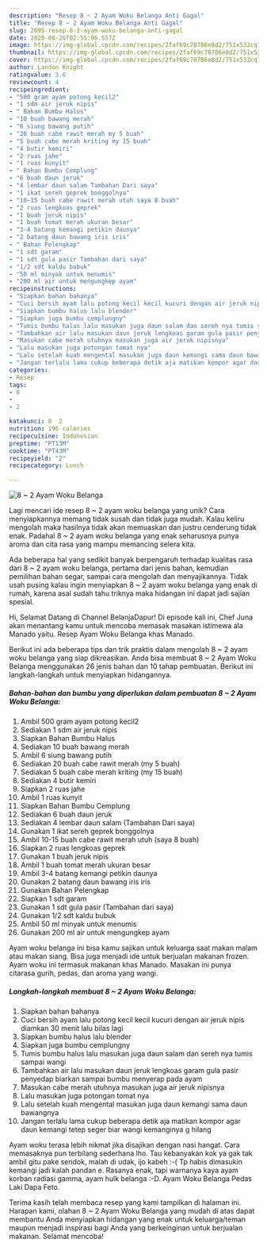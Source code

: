 ```yaml
---
description: "Resep 8 ~ 2 Ayam Woku Belanga Anti Gagal"
title: "Resep 8 ~ 2 Ayam Woku Belanga Anti Gagal"
slug: 2695-resep-8-2-ayam-woku-belanga-anti-gagal
date: 2020-08-26T02:55:06.557Z
image: https://img-global.cpcdn.com/recipes/2faf69c70786e8d2/751x532cq70/8-2-ayam-woku-belanga-foto-resep-utama.jpg
thumbnail: https://img-global.cpcdn.com/recipes/2faf69c70786e8d2/751x532cq70/8-2-ayam-woku-belanga-foto-resep-utama.jpg
cover: https://img-global.cpcdn.com/recipes/2faf69c70786e8d2/751x532cq70/8-2-ayam-woku-belanga-foto-resep-utama.jpg
author: Landon Knight
ratingvalue: 3.6
reviewcount: 4
recipeingredient:
- "500 gram ayam potong kecil2"
- "1 sdm air jeruk nipis"
- " Bahan Bumbu Halus"
- "10 buah bawang merah"
- "6 siung bawang putih"
- "20 buah cabe rawit merah my 5 buah"
- "5 buah cabe merah kriting my 15 buah"
- "4 butir kemiri"
- "2 ruas jahe"
- "1 ruas kunyit"
- " Bahan Bumbu Cemplung"
- "6 buah daun jeruk"
- "4 lembar daun salam Tambahan Dari saya"
- "1 ikat sereh geprek bonggolnya"
- "10-15 buah cabe rawit merah utuh saya 8 buah"
- "2 ruas lengkoas geprek"
- "1 buah jeruk nipis"
- "1 buah tomat merah ukuran besar"
- "3-4 batang kemangi petikin daunya"
- "2 batang daun bawang iris iris"
- " Bahan Pelengkap"
- "1 sdt garam"
- "1 sdt gula pasir Tambahan dari saya"
- "1/2 sdt kaldu bubuk"
- "50 ml minyak untuk menumis"
- "200 ml air untuk mengungkep ayam"
recipeinstructions:
- "Siapkan bahan bahanya"
- "Cuci bersih ayam lalu potong kecil kecil kucuri dengan air jeruk nipis diamkan 30 menit lalu bilas lagi"
- "Siapkan bumbu halus lalu blender"
- "Siapkan juga bumbu cemplungny"
- "Tumis bumbu halus lalu masukan juga daun salam dan sereh nya tumis sampai wangi"
- "Tambahkan air lalu masukan daun jeruk lengkoas garam gula pasir penyedap biarkan sampai bumbu menyerap pada ayam"
- "Masukan cabe merah utuhnya masukan juga air jeruk nipisnya"
- "Lalu masukan juga potongan tomat nya"
- "Lalu setelah kuah mengental masukan juga daun kemangi sama daun bawangnya"
- "Jangan terlalu lama cukup beberapa detik aja matikan kompor agar daun kemangi tetep seger biar wangi kemanginya g hilang"
categories:
- Resep
tags:
- 8
- 
- 2

katakunci: 8  2 
nutrition: 196 calories
recipecuisine: Indonesian
preptime: "PT13M"
cooktime: "PT43M"
recipeyield: "2"
recipecategory: Lunch

---
```



![8 ~ 2 Ayam Woku Belanga](https://img-global.cpcdn.com/recipes/2faf69c70786e8d2/751x532cq70/8-2-ayam-woku-belanga-foto-resep-utama.jpg)

Lagi mencari ide resep 8 ~ 2 ayam woku belanga yang unik? Cara menyiapkannya memang tidak susah dan tidak juga mudah. Kalau keliru mengolah maka hasilnya tidak akan memuaskan dan justru cenderung tidak enak. Padahal 8 ~ 2 ayam woku belanga yang enak seharusnya punya aroma dan cita rasa yang mampu memancing selera kita.

Ada beberapa hal yang sedikit banyak berpengaruh terhadap kualitas rasa dari 8 ~ 2 ayam woku belanga, pertama dari jenis bahan, kemudian pemilihan bahan segar, sampai cara mengolah dan menyajikannya. Tidak usah pusing kalau ingin menyiapkan 8 ~ 2 ayam woku belanga yang enak di rumah, karena asal sudah tahu triknya maka hidangan ini dapat jadi sajian spesial.

Hi, Selamat Datang di Channel BelanjaDapur! Di episode kali ini, Chef Juna akan menantang kamu untuk mencoba memasak masakan istimewa ala Manado yaitu. Resep Ayam Woku Belanga khas Manado.


Berikut ini ada beberapa tips dan trik praktis dalam mengolah 8 ~ 2 ayam woku belanga yang siap dikreasikan. Anda bisa membuat 8 ~ 2 Ayam Woku Belanga menggunakan 26 jenis bahan dan 10 tahap pembuatan. Berikut ini langkah-langkah untuk menyiapkan hidangannya.

<!--inarticleads1-->

##### Bahan-bahan dan bumbu yang diperlukan dalam pembuatan 8 ~ 2 Ayam Woku Belanga:

1. Ambil 500 gram ayam potong kecil2
1. Sediakan 1 sdm air jeruk nipis
1. Siapkan  Bahan Bumbu Halus
1. Sediakan 10 buah bawang merah
1. Ambil 6 siung bawang putih
1. Sediakan 20 buah cabe rawit merah (my 5 buah)
1. Sediakan 5 buah cabe merah kriting (my 15 buah)
1. Sediakan 4 butir kemiri
1. Siapkan 2 ruas jahe
1. Ambil 1 ruas kunyit
1. Siapkan  Bahan Bumbu Cemplung
1. Sediakan 6 buah daun jeruk
1. Sediakan 4 lembar daun salam (Tambahan Dari saya)
1. Gunakan 1 ikat sereh geprek bonggolnya
1. Ambil 10-15 buah cabe rawit merah utuh (saya 8 buah)
1. Siapkan 2 ruas lengkoas geprek
1. Gunakan 1 buah jeruk nipis
1. Ambil 1 buah tomat merah ukuran besar
1. Ambil 3-4 batang kemangi petikin daunya
1. Gunakan 2 batang daun bawang iris iris
1. Gunakan  Bahan Pelengkap
1. Siapkan 1 sdt garam
1. Gunakan 1 sdt gula pasir (Tambahan dari saya)
1. Gunakan 1/2 sdt kaldu bubuk
1. Ambil 50 ml minyak untuk menumis
1. Gunakan 200 ml air untuk mengungkep ayam


Ayam woku belanga ini bisa kamu sajikan untuk keluarga saat makan malam atau makan siang. Bisa juga menjadi ide untuk berjualan makanan frozen. Ayam woku ini termasuk makanan khas Manado. Masakan ini punya citarasa gurih, pedas, dan aroma yang wangi. 

<!--inarticleads2-->

##### Langkah-langkah membuat 8 ~ 2 Ayam Woku Belanga:

1. Siapkan bahan bahanya
1. Cuci bersih ayam lalu potong kecil kecil kucuri dengan air jeruk nipis diamkan 30 menit lalu bilas lagi
1. Siapkan bumbu halus lalu blender
1. Siapkan juga bumbu cemplungny
1. Tumis bumbu halus lalu masukan juga daun salam dan sereh nya tumis sampai wangi
1. Tambahkan air lalu masukan daun jeruk lengkoas garam gula pasir penyedap biarkan sampai bumbu menyerap pada ayam
1. Masukan cabe merah utuhnya masukan juga air jeruk nipisnya
1. Lalu masukan juga potongan tomat nya
1. Lalu setelah kuah mengental masukan juga daun kemangi sama daun bawangnya
1. Jangan terlalu lama cukup beberapa detik aja matikan kompor agar daun kemangi tetep seger biar wangi kemanginya g hilang


Ayam woku terasa lebih nikmat jika disajikan dengan nasi hangat. Cara memasaknya pun terbilang sederhana lho. Tau kebanyakan kok ya gak tak ambil gitu pake sendok, malah di udak, ijo kabeh :-( Tp habis dimasukin kemangi jadi kalah pandan e. Rasanya enak, tapi warnanya kaya ayam korban radiasi gamma, ayam hulk belanga :-D. Ayam Woku Belanga Pedas Laki Dapa Feto. 

Terima kasih telah membaca resep yang kami tampilkan di halaman ini. Harapan kami, olahan 8 ~ 2 Ayam Woku Belanga yang mudah di atas dapat membantu Anda menyiapkan hidangan yang enak untuk keluarga/teman maupun menjadi inspirasi bagi Anda yang berkeinginan untuk berjualan makanan. Selamat mencoba!
